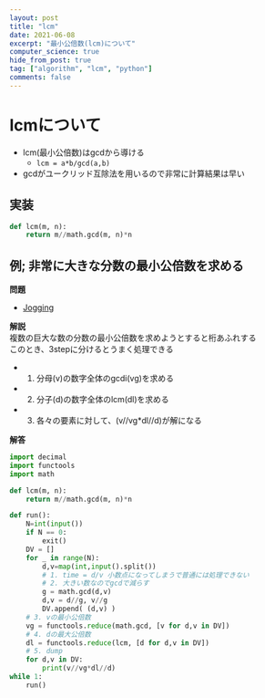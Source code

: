```yaml
---
layout: post
title: "lcm"
date: 2021-06-08
excerpt: "最小公倍数(lcm)について"
computer_science: true
hide_from_post: true
tag: ["algorithm", "lcm", "python"]
comments: false
---
```


# lcmについて
 - lcm(最小公倍数)はgcdから導ける
   - `lcm = a*b/gcd(a,b)`
 - gcdがユークリッド互除法を用いるので非常に計算結果は早い

## 実装

```python
def lcm(m, n):
    return m//math.gcd(m, n)*n
```

## 例; 非常に大きな分数の最小公倍数を求める

**問題**  
 - [Jogging](https://judge.u-aizu.ac.jp/onlinejudge/description.jsp?id=0211)

**解説**  
複数の巨大な数の分数の最小公倍数を求めようとすると桁あふれする  
このとき、3stepに分けるとうまく処理できる  
 - 1. 分母(v)の数字全体のgcdi(vg)を求める
 - 2. 分子(d)の数字全体のlcm(dl)を求める
 - 3. 各々の要素に対して、(v//vg*dl//d)が解になる

**解答**  

```python
import decimal
import functools
import math

def lcm(m, n):
    return m//math.gcd(m, n)*n

def run():
    N=int(input())
    if N == 0:
        exit()
    DV = []
    for _ in range(N):
        d,v=map(int,input().split())
        # 1. time = d/v 小数点になってしまうで普通には処理できない
        # 2. 大きい数なのでgcdで減らす
        g = math.gcd(d,v)
        d,v = d//g, v//g
        DV.append( (d,v) )
    # 3. vの最小公倍数
    vg = functools.reduce(math.gcd, [v for d,v in DV])
    # 4. dの最大公倍数
    dl = functools.reduce(lcm, [d for d,v in DV])
    # 5. dump
    for d,v in DV:
        print(v//vg*dl//d)
while 1:
    run()
```
